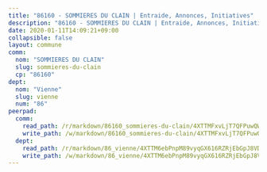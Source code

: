 ```yaml
---
title: "86160 - SOMMIERES DU CLAIN | Entraide, Annonces, Initiatives"
description: "86160 - SOMMIERES DU CLAIN | Entraide, Annonces, Initiatives"
date: 2020-01-11T14:09:21+09:00
collapsible: false
layout: commune
comm:
  nom: "SOMMIERES DU CLAIN"
  slug: sommieres-du-clain
  cp: "86160"
dept:
  nom: "Vienne"
  slug: vienne
  num: "86"
peerpad:
  comm:
    read_path: /r/markdown/86160_sommieres-du-clain/4XTTMFxvLjT7QFPuwQWAcFHHRs9q8aTf5vBsrktZkKn7fg3CV
    write_path: /w/markdown/86160_sommieres-du-clain/4XTTMFxvLjT7QFPuwQWAcFHHRs9q8aTf5vBsrktZkKn7fg3CV-K3TgUnDCyrugz6RR8KrsyTM9YNJWMWLRZKfdiM3g5zLhwVENnMjou4xCmrUgPCAFdCMpTSF1h7oV7vGwj38QqS1YfrExK4ZXqBsZcKRuEdETzLNtp6Lp3vLcN9DbHLsmdZA9FxUq
  dept:
    read_path: /r/markdown/86_vienne/4XTTM6ebPnpM89vyqGX616RZRjEbGpJ8VDNVdSCrMHCb86ALN
    write_path: /w/markdown/86_vienne/4XTTM6ebPnpM89vyqGX616RZRjEbGpJ8VDNVdSCrMHCb86ALN-K3TgUEmU2PzobkNvYrNtR4DXtgm1qYeknzdEZmszmUFpRSMDjV62q8xZv1nUQEJqGnnT9H399N9TnzZMyT3rgAM3pHPbqGxVD33vWNzCSkbf2kxHwBfenpixiJuwbWaCBERwmNeA
---
```


